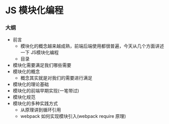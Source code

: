 # JS 模块化编程
### 大纲
* 前言
	* 模块化的概念越来越成熟，前端后端使用都很普遍，今天从几个方面讲述一下 JS模块化编程
	* 目录
* 模块化需要满足我们哪些需要
* 模块化的概念
	* 概念其实就是对我们的需要进行满足
* 模块化的理论基础
* 模块化的前端早期实现(一笔带过)
* 模块化规范
* 模块化的多种实践方式
	* 从原理讲到循环引用
	* webpack 如何实现模块引入(webpack require 原理)